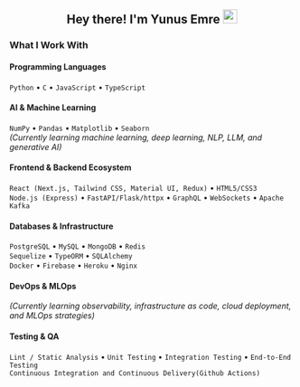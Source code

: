 <h2 align="center">Hey there! I'm Yunus Emre <img src="https://github.com/yunustechin/yunustechin/blob/master/Hi.gif" width="25"></h2>

### What I Work With

#### Programming Languages
`Python` • `C` • `JavaScript` • `TypeScript`

#### AI & Machine Learning
`NumPy` • `Pandas` • `Matplotlib` • `Seaborn`  
*(Currently learning machine learning, deep learning, NLP, LLM, and generative AI)*

#### Frontend & Backend Ecosystem
`React (Next.js, Tailwind CSS, Material UI, Redux)` • `HTML5/CSS3`  
`Node.js (Express)` • `FastAPI/Flask/httpx` • `GraphQL` • `WebSockets` • `Apache Kafka`

#### Databases & Infrastructure
`PostgreSQL` • `MySQL` • `MongoDB` • `Redis`  
`Sequelize` • `TypeORM` • `SQLAlchemy`    
`Docker` • `Firebase` • `Heroku` • `Nginx`    

#### DevOps & MLOps
*(Currently learning observability, infrastructure as code, cloud deployment, and MLOps strategies)*

#### Testing & QA
`Lint / Static Analysis` • `Unit Testing` • `Integration Testing` • `End-to-End Testing `     
`Continuous Integration and Continuous Delivery(Github Actions)`     
